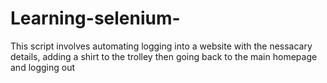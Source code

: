 # Learning-selenium-
This script involves automating logging into a website with the nessacary details, adding a shirt to the trolley then going back to the main homepage and logging out
